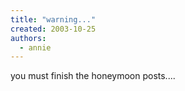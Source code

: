 ```yaml
---
title: "warning..."
created: 2003-10-25
authors:
  - annie
---
```


you must finish the honeymoon posts....
